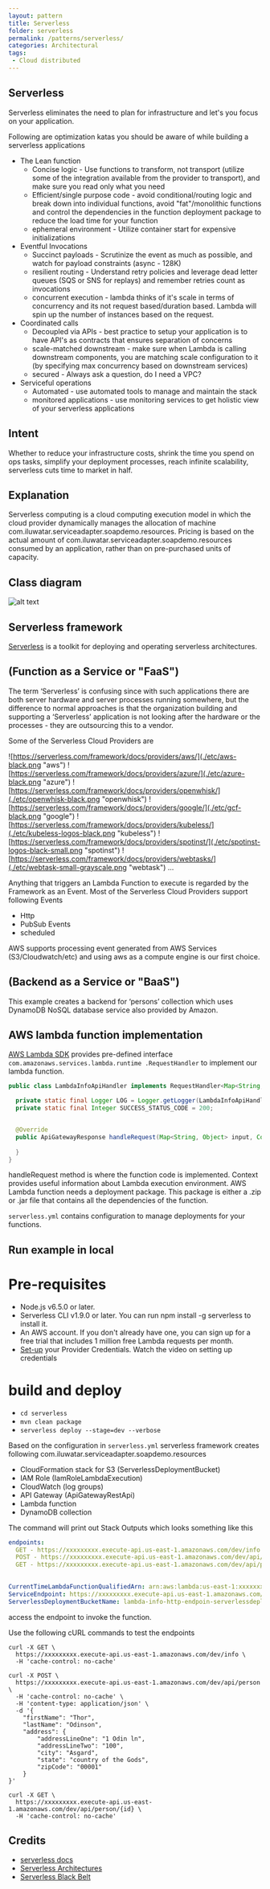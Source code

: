 ```yaml
---
layout: pattern
title: Serverless
folder: serverless
permalink: /patterns/serverless/
categories: Architectural
tags:
 - Cloud distributed
---
```


## Serverless

Serverless eliminates the need to plan for infrastructure and let's you focus on your 
application. 

Following are optimization katas you should be aware of while building a serverless 
applications

* The Lean function
    * Concise logic - Use functions to transform, not transport (utilize some of the 
    integration available from the provider to transport), and make sure you read only
     what you need
    * Efficient/single purpose code - avoid conditional/routing logic and break down 
    into individual functions, avoid "fat"/monolithic functions and control the 
    dependencies in the function deployment package to reduce the load time for your 
    function
    * ephemeral environment - Utilize container start for expensive initializations
* Eventful Invocations
    * Succinct payloads - Scrutinize the event as much as possible, and watch for 
    payload constraints (async - 128K)
    * resilient routing - Understand retry policies and leverage dead letter queues 
    (SQS or SNS for replays) and remember retries count as invocations
    * concurrent execution - lambda thinks of it's scale in terms of concurrency and 
    its not request based/duration based. Lambda will spin up the number of instances 
    based on the request. 
* Coordinated calls
    * Decoupled via APIs - best practice to setup your application is to have API's as
     contracts that ensures separation of concerns
    * scale-matched downstream - make sure when Lambda is calling downstream 
    components, you are matching scale configuration to it (by specifying max 
    concurrency based on downstream services)
    * secured - Always ask a question, do I need a VPC?
* Serviceful operations
    * Automated - use automated tools to manage and maintain the stack 
    * monitored applications - use monitoring services to get holistic view of your 
    serverless applications

## Intent

Whether to reduce your infrastructure costs, shrink the time you spend on ops tasks, 
simplify your deployment processes, reach infinite scalability, serverless cuts time 
to market in half.
 
## Explanation

Serverless computing is a cloud computing execution model in which the cloud provider 
dynamically manages the allocation of machine com.iluwatar.serviceadapter.soapdemo.resources. Pricing is based on the 
actual amount of com.iluwatar.serviceadapter.soapdemo.resources consumed by an application, rather than on pre-purchased 
units of capacity. 

## Class diagram
![alt text](./etc/serverless.urm.png "Serverless pattern class diagram")

## Serverless framework

[Serverless](https://serverless.com/) is a toolkit for deploying and operating serverless architectures. 

## (Function as a Service or "FaaS")

The term ‘Serverless’ is confusing since with such applications there are both server 
hardware and server processes running somewhere, but the difference to normal 
approaches is that the organization building and supporting a ‘Serverless’ application
 is not looking after the hardware or the processes - they are outsourcing this to a vendor.

Some of the Serverless Cloud Providers are 

![https://serverless.com/framework/docs/providers/aws/](./etc/aws-black.png "aws")
![https://serverless.com/framework/docs/providers/azure/](./etc/azure-black.png "azure")
![https://serverless.com/framework/docs/providers/openwhisk/](./etc/openwhisk-black.png "openwhisk")
![https://serverless.com/framework/docs/providers/google/](./etc/gcf-black.png "google")
![https://serverless.com/framework/docs/providers/kubeless/](./etc/kubeless-logos-black.png "kubeless")
![https://serverless.com/framework/docs/providers/spotinst/](./etc/spotinst-logos-black-small.png "spotinst")
![https://serverless.com/framework/docs/providers/webtasks/](./etc/webtask-small-grayscale.png "webtask")
...

Anything that triggers an Lambda Function to execute is regarded by the Framework as 
an Event. Most of the Serverless Cloud Providers support following Events
- Http
- PubSub Events
- scheduled

AWS supports processing event generated from AWS Services (S3/Cloudwatch/etc) and 
using aws as a compute engine is our first choice.

## (Backend as a Service or "BaaS")
This example creates a backend for ‘persons’ collection which uses DynamoDB NoSQL 
database service also provided by Amazon. 

## AWS lambda function implementation

[AWS Lambda SDK](https://aws.amazon.com/sdk-for-java/) provides pre-defined interface 
`com.amazonaws.services.lambda.runtime
.RequestHandler` to implement our lambda function. 

```java
public class LambdaInfoApiHandler implements RequestHandler<Map<String, Object>, ApiGatewayResponse> {

  private static final Logger LOG = Logger.getLogger(LambdaInfoApiHandler.class);
  private static final Integer SUCCESS_STATUS_CODE = 200;


  @Override
  public ApiGatewayResponse handleRequest(Map<String, Object> input, Context context) {
    
  }
}
```
handleRequest method is where the function code is implemented. Context provides 
useful information about Lambda execution environment. AWS Lambda function needs a 
deployment package. This package is either a .zip or .jar file that contains all the 
dependencies of the function.

`serverless.yml` contains configuration to manage deployments for your functions.

## Run example in local

# Pre-requisites

* Node.js v6.5.0 or later.
* Serverless CLI v1.9.0 or later. You can run npm install -g serverless to install it.
* An AWS account. If you don't already have one, you can sign up for a free trial that includes 1 million free Lambda requests per month.
* [Set-up](https://serverless.com/framework/docs/providers/aws/guide/credentials/) your Provider Credentials. Watch the video on setting up credentials

# build and deploy

* `cd serverless`
* `mvn clean package`
* `serverless deploy --stage=dev --verbose`

Based on the configuration in `serverless.yml` serverless framework creates following 
com.iluwatar.serviceadapter.soapdemo.resources

* CloudFormation stack for S3 (ServerlessDeploymentBucket)
* IAM Role (IamRoleLambdaExecution)
* CloudWatch (log groups)
* API Gateway (ApiGatewayRestApi) 
* Lambda function
* DynamoDB collection

The command will print out Stack Outputs which looks something like this

```yaml
endpoints:
  GET - https://xxxxxxxxx.execute-api.us-east-1.amazonaws.com/dev/info
  POST - https://xxxxxxxxx.execute-api.us-east-1.amazonaws.com/dev/api/person
  GET - https://xxxxxxxxx.execute-api.us-east-1.amazonaws.com/dev/api/person/{id}
  
```

```yaml
CurrentTimeLambdaFunctionQualifiedArn: arn:aws:lambda:us-east-1:xxxxxxxxxxx:function:lambda-info-http-endpoint-dev-currentTime:4
ServiceEndpoint: https://xxxxxxxxx.execute-api.us-east-1.amazonaws.com/dev
ServerlessDeploymentBucketName: lambda-info-http-endpoin-serverlessdeploymentbuck-2u8uz2i7cap2
```
access the endpoint to invoke the function.

Use the following cURL commands to test the endpoints

```cURL
curl -X GET \
  https://xxxxxxxxx.execute-api.us-east-1.amazonaws.com/dev/info \
  -H 'cache-control: no-cache'
```

```cURL
curl -X POST \
  https://xxxxxxxxx.execute-api.us-east-1.amazonaws.com/dev/api/person \
  -H 'cache-control: no-cache' \
  -H 'content-type: application/json' \
  -d '{
	"firstName": "Thor",
	"lastName": "Odinson",
	"address": {
		"addressLineOne": "1 Odin ln",
		"addressLineTwo": "100",
		"city": "Asgard",
		"state": "country of the Gods",
		"zipCode": "00001"
	}
}'
```

```cURL
curl -X GET \
  https://xxxxxxxxx.execute-api.us-east-1.amazonaws.com/dev/api/person/{id} \
  -H 'cache-control: no-cache'
```

## Credits

* [serverless docs](https://serverless.com/framework/docs/)
* [Serverless Architectures](https://martinfowler.com/articles/serverless.html)
* [Serverless Black Belt](https://youtu.be/oQFORsso2go)
